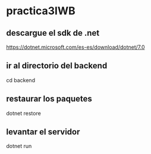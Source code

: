 # practica3IWB

## descargue el sdk de .net

https://dotnet.microsoft.com/es-es/download/dotnet/7.0

## ir al directorio del backend

cd backend

## restaurar los paquetes

dotnet restore

## levantar el servidor

dotnet run
